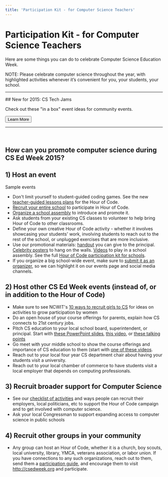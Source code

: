 ```yaml
---
title: 'Participation Kit - for Computer Science Teachers' 
---
```

# Participation Kit - for Computer Science Teachers

Here are some things you can do to celebrate Computer Science Education Week.

NOTE: Please celebrate computer science throughout the year, with highlighted activities whenever it’s convenient for you, your students, your school.

<hr/>
## New for 2015: CS Tech Jams

Check out these "in a box" event ideas for community events.

[<button>Learn More</button>](/educate/cstechjams)
<hr/>
<br/>

## How can you promote computer science during CS Ed Week 2015?

## 1) Host an event
Sample events

- Don't limit yourself to student-guided coding games. See the new [teacher-guided lessons plans](http://code.org/educate/teacher-led) for the Hour of Code.
- [Recruit your entire school](http://hourofcode.org) to participate in Hour of Code. 
- [Organize a school assembly](https://hourofcode.com/us/how-to/events) to introduce and promote it.
- Ask students from your existing CS classes to volunteer to help bring Hour of Code to other classrooms.
- Define your own creative Hour of Code activity - whether it involves showcasing your students' work, involving students to reach out to the rest of the school, or unplugged exercises that are more inclusive.
- Use our promotional materials: [handout](https://hourofcode.com/us/promote/resources) you can give to the principal. [Celebrity posters](https://hourofcode.com/us/promote/resources#posters) to hang on the walls. [Videos](https://code.org/educate/inspire) to play in a school assembly. See the full [Hour of Code participation kit for schools](https://hourofcode.com/us/how-to/events).
- If you organize a big school-wide event, make sure to [submit it as an organizer](http://hourofcode.com), so we can highlight it on our events page and social media channels.

## 2) Host other CS Ed Week events (instead of, or in addition to the Hour of Code)

- Make sure to see NCWIT's [10 ways to recruit girls to CS](https://www.ncwit.org/resources/top-10-ways-recruiting-high-school-women-your-computing-classes/top-10-ways-recruiting) for ideas on activities to grow participation by women
- Do an open house of your course offerings for parents, explain how CS connects to 21st century jobs.
- Pitch CS education to your local school board, superintendent, or principal. Start with [these PowerPoint slides](/files/CS-pitch-basic-stats.pptx), [this video](http://www.youtube.com/watch?v=MwLXrN0Yguk&feature=c4-overview-vl&list=PLzdnOPI1iJNe1WmdkMG-Ca8cLQpdEAL7Q), or [these talking points](http://www.ncwit.org/resources/moving-beyond-computer-literacy-why-schools-should-teach-computer-science)
- Go meet with your middle school to show the course offerings and importance of CS education to them (start with [one of these videos](https://code.org/educate/inspire).
- Reach out to your local four year CS department chair about having your students visit a university.
- Reach out to your local chamber of commerce to have students visit a local employer that depends on computing professionals.


## 3) Recruit broader support for Computer Science

- See our [checklist of activities](http://hourofcode.com/thanks) and ways people can recruit their employers, local politicians, etc to support the Hour of Code campaign and to get involved with computer science.
- Ask your local Congressman to support expanding access to computer science in public schools

## 4) Recruit other groups in your community

- Any group can host an Hour of Code, whether it is a church, boy scouts, local university, library, YMCA, veterans association, or labor union. If you have connections to any such organizations, reach out to them, send them a [participation guide](https://hourofcode.com/us/promote/resources), and encourage them to visit <http://csedweek.org> and participate.

